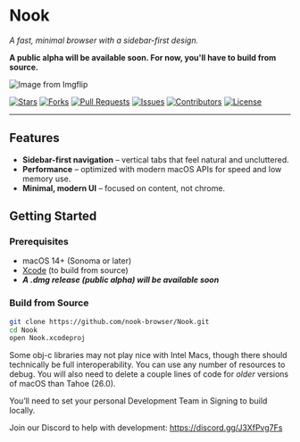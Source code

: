 # Nook
*A fast, minimal browser with a sidebar-first design.*

**A public alpha will be available soon. For now, you'll have to build from source.**

![Image from Imgflip](https://github.com/user-attachments/assets/dbfe9e9c-82f5-4f59-a073-b86ea05e5f26)


[![Stars](https://img.shields.io/github/stars/nook-browser/Nook?style=social)](https://github.com/nook-browser/Nook/stargazers)
[![Forks](https://img.shields.io/github/forks/nook-browser/Nook?style=social)](https://github.com/nook-browser/Nook/network/members)
[![Pull Requests](https://img.shields.io/github/issues-pr/nook-browser/Nook)](https://github.com/nook-browser/Nook/pulls)
[![Issues](https://img.shields.io/github/issues/nook-browser/Nook)](https://github.com/nook-browser/Nook/issues)
[![Contributors](https://img.shields.io/github/contributors/nook-browser/Nook)](https://github.com/nook-browser/Nook/graphs/contributors)
[![License](https://img.shields.io/github/license/nook-browser/Nook)](./LICENSE)

---

## Features  

-  **Sidebar-first navigation** – vertical tabs that feel natural and uncluttered.
-  **Performance** – optimized with modern macOS APIs for speed and low memory use.  
-  **Minimal, modern UI** – focused on content, not chrome.  


## Getting Started  

### Prerequisites  
- macOS 14+ (Sonoma or later)  
- [Xcode](https://developer.apple.com/xcode/) (to build from source)
- ***A .dmg release (public alpha) will be available soon***

### Build from Source  
```bash
git clone https://github.com/nook-browser/Nook.git
cd Nook
open Nook.xcodeproj
```

Some obj-c libraries may not play nice with Intel Macs, though there should technically be full interoperability. You can use any number of resources to debug. You will also need to delete a couple lines of code for *older* versions of macOS than Tahoe (26.0).

You’ll need to set your personal Development Team in Signing to build locally.

Join our Discord to help with development: https://discord.gg/J3XfPvg7Fs

